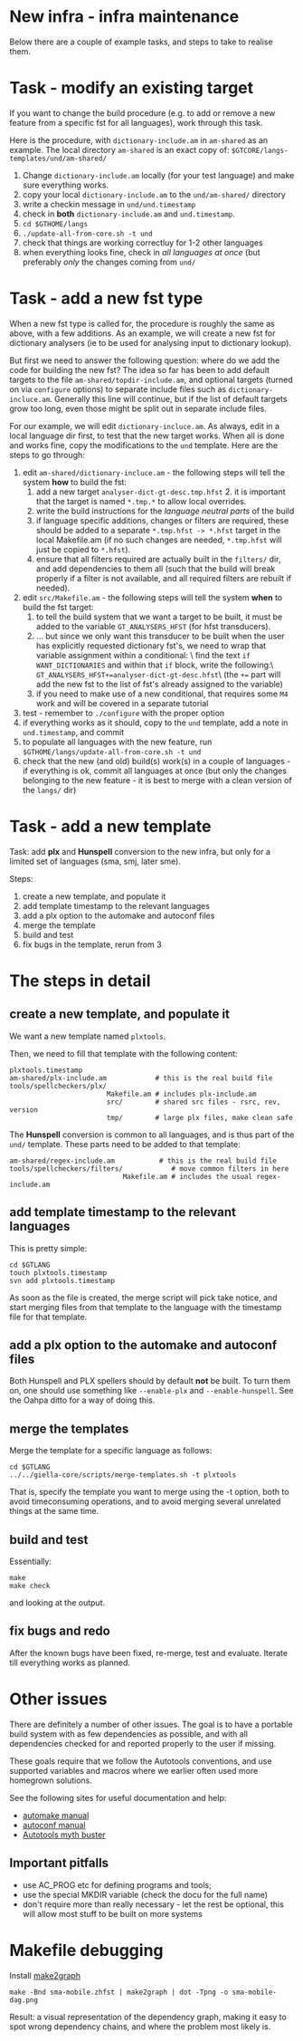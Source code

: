 # New infra - infra maintenance


Below there are a couple of example tasks, and steps to take to realise them.


#  Task - modify an existing target


If you want to change the build procedure (e.g. to add or remove a new feature from a specific fst for all languages), work through this task.


Here is the procedure, with `dictionary-include.am` in 
`am-shared` as an example.
The local directory `am-shared` is an exact copy of:
`$GTCORE/langs-templates/und/am-shared/`


1. Change `dictionary-include.am` locally (for your test language)
  and make sure everything works.
1. copy your local `dictionary-include.am` to the `und/am-shared/` directory
1. write a checkin message in `und/und.timestamp` 
1. check in **both** `dictionary-include.am` and `und.timestamp`.
1. `cd $GTHOME/langs`
1. `./update-all-from-core.sh -t und`
1. check that things are working correctluy for 1-2 other languages
1. when everything looks fine, check in *all languages at once* (but preferably
  *only* the changes coming from `und/`




#  Task - add a new fst type


When a new fst type is called for, the procedure is roughly the same as above,
with a few additions. As an example, we will create a new fst for dictionary
analysers (ie to be used for analysing input to dictionary lookup).


But first we need to answer the following question: where do we add the code for
building the new fst? The idea so far has been to add default targets to the
file `am-shared/topdir-include.am`, and optional targets (turned on via
`configure` options) to separate include files such as
`dictionary-incluce.am`. Generally this line will continue, but if the list of
default targets grow too long, even those might be split out in separate include
files.


For our example, we will edit `dictionary-incluce.am`. As always, edit in a
local language dir first, to test that the new target works. When all is done
and works fine, copy the modifications to the `und` template. Here are the
steps to go through:


1. edit `am-shared/dictionary-incluce.am` - the following steps will tell the
  system **how** to build the fst:
	1. add a new target `analyser-dict-gt-desc.tmp.hfst` 
		2.  it is important that
   the target is named `*.tmp.*` to allow local overrides.
	1. write the build instructions for the *language neutral parts* of the build
   1. if language specific additions, changes or filters are required, these
   should be added to a separate `*.tmp.hfst -> *.hfst` target in the local
   Makefile.am (if no such changes are needed, `*.tmp.hfst` will just be
   copied to `*.hfst`).
	1. ensure that all filters required are actually built in the `filters/` dir,
   and add dependencies to them all (such that the build will break properly if
   a filter is not available, and all required filters are rebuilt if needed).
1. edit `src/Makefile.am` - the following steps will tell the system **when**
  to build the fst target:
	1. to tell the build system that we want a target to be built, it must be added
   to the variable `GT_ANALYSERS_HFST` (for hfst transducers).
	1. ... but since we only want this transducer to be built when the user has
   explicitly requested dictionary fst's, we need to wrap that variable
   assignment within a conditional: \\ find the text
   `if WANT_DICTIONARIES` and within that `if` block, write the following:\\
   `GT_ANALYSERS_HFST+=analyser-dict-gt-desc.hfst`\\
   (the `+=` part will add the new fst to the list of fst's already assigned
   to the variable)
	1. if you need to make use of a new conditional, that requires some `M4` work
   and will be covered in a separate tutorial
1. test - remember to `./configure` with the proper option
1. if everything works as it should, copy to the `und` template, add a note in
  `und.timestamp`, and commit
1. to populate all languages with the new feature, run
  `$GTHOME/langs/update-all-from-core.sh -t und`
1. check that the new (and old) build(s) work(s) in a couple of languages - if
  everything is ok, commit all languages at once (but only the changes belonging
  to the new feature - it is best to merge with a clean version of the
  `langs/` dir)


# Task - add a new template


Task: add **plx** and **Hunspell** conversion to the new infra, but only for a limited set of languages (sma, smj, later sme).


Steps:
1. create a new template, and populate it
1. add template timestamp to the relevant languages
1. add a plx option to the automake and autoconf files
1. merge the template
1. build and test
1. fix bugs in the template, rerun from 3


# The steps in detail


## create a new template, and populate it


We want a new template named `plxtools`.


Then, we need to fill that template with the following content:


```
plxtools.timestamp
am-shared/plx-include.am            # this is the real build file
tools/spellcheckers/plx/
                        Makefile.am # includes plx-include.am
                        src/        # shared src files - rsrc, rev, version
                        tmp/        # large plx files, make clean safe
```


The **Hunspell** conversion is common to all languages, and is thus part of the `und/` template. These parts need to be added to that template:


```
am-shared/regex-include.am           # this is the real build file
tools/spellcheckers/filters/            # move common filters in here
                            Makefile.am # includes the usual regex-include.am
```


## add template timestamp to the relevant languages


This is pretty simple:


```
cd $GTLANG
touch plxtools.timestamp
svn add plxtools.timestamp
```


As soon as the file is created, the merge script will pick take notice, and start merging files from that template to the language with the timestamp file for that template.


## add a plx option to the automake and autoconf files


Both Hunspell and PLX spellers should by default **not** be built. To turn them on, one should use something like `--enable-plx` and `--enable-hunspell`. See the Oahpa ditto for a way of doing this.


## merge the templates


Merge the template for a specific language as follows:


```
cd $GTLANG
../../giella-core/scripts/merge-templates.sh -t plxtools
```


That is, specify the template you want to merge using the -t option, both to avoid timeconsuming operations, and to avoid merging several unrelated things at the same time.


## build and test


Essentially:


```
make
make check
```


and looking at the output.


## fix bugs and redo


After the known bugs have been fixed, re-merge, test and evaluate. Iterate till everything works as planned.


# Other issues


There are definitely a number of other issues. The goal is to have a portable build system with as few dependencies as possible, and with all dependencies checked for and reported properly to the user if missing.


These goals require that we follow the Autotools conventions, and use supported variables and macros where we earlier often used more homegrown solutions.


See the following sites for useful documentation and help:
* [automake manual](http://www.gnu.org/software/automake/manual/automake.html)
* [autoconf manual](http://www.gnu.org/software/autoconf/manual/autoconf.html)
* [Autotools myth buster](http://www.flameeyes.eu/autotools-mythbuster/index.html)


## Important pitfalls


* use AC_PROG etc for defining programs and tools;
* use the special MKDIR variable (check the docu for the full name)
* don't require more than really necessary - let the rest be optional, this will allow most stuff to be built on more systems


#  Makefile debugging


Install [make2graph](https://github.com/lindenb/makefile2graph)


```
make -Bnd sma-mobile.zhfst | make2graph | dot -Tpng -o sma-mobile-dag.png
```


Result: a visual representation of the dependency graph, making it easy to spot wrong dependency chains, and
where the problem most likely is.
